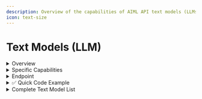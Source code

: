 ```yaml
---
description: Overview of the capabilities of AIML API text models (LLMs).
icon: text-size
---
```


# Text Models (LLM)

<details>

<summary>Overview</summary>

The AI/ML API provides access to text-based models, also known as **Large Language Models** (**LLM**s), and allows you to interact with them through natural language (that's why a third common name for such models is **chat models**). These models can be applied to various tasks, enabling the creation of diverse applications using our API. For example, text models can be used to:

* Create a system that searches your photos using text prompts.
* Act as a psychological supporter.
* Play games with you through natural language.
* Assist you with coding.
* Perform a security assessment (pentests) on servers for vulnerabilities.
* Write documentation for your services.
* Serve as a grammar corrector for multiple languages with deep context understanding.
* And much more.

</details>

<details>

<summary>Specific Capabilities</summary>

There are several capabilities of text models that are worth mentioning separately.

**Completion** allows the model to analyze a given text fragment and predict how it might continue based on the probabilities of the next possible tokens or characters. **Chat Completion** extends this functionality, enabling a simulated dialogue between the user and the model based on predefined roles (e.g., "strict language teacher" and "student"). A detailed description and examples can be found in our [Completion and Chat Completion](../../capabilities/completion-or-chat-models.md) article.

***

An evolution of chat completion includes **Assistants** (preconfigured conversational agents with specific roles) and **Threads** (a mechanism for maintaining conversation history for context). Examples of this functionality can be found in the [Managing Assistants & Threads](../../solutions/openai/assistants/) article.

***

**Function Calling** allows a chat model to invoke external programmatic tools (e.g., a function you have written) while generating a response. A detailed description and examples are available in the [Function Calling](../../capabilities/function-calling.md) article.

</details>

<details>

<summary>Endpoint</summary>

All text and chat models use the same endpoint:&#x20;

<img src="../../.gitbook/assets/POST.png" alt="" data-size="line">  `https://api.aimlapi.com/v1/chat/completions`&#x20;

The parameters may vary (especially for models from different developers), so it’s best to check the API schema on each model’s page for details. Example: [**o4-mini**](openai/o4-mini.md#api-schema).

</details>

<details>

<summary><span data-gb-custom-inline data-tag="emoji" data-code="2705">✅</span>  Quick Code Example</summary>

We will call the [**gpt-4o**](OpenAI/gpt-4o.md) model using the Python programming language and the OpenAI SDK.

{% hint style="info" %}
If you need a more detailed explanation of how to call a model's API in code, check out our [<mark style="color:blue;">QUICKSTART</mark>](broken-reference) section.
{% endhint %}

{% code overflow="wrap" %}
```python
%pip install openai
import os
from openai import OpenAI

client = OpenAI(
    base_url="https://api.aimlapi.com/v1",

    # Insert your AIML API Key in the quotation marks instead of <YOUR_AIMLAPI_KEY>:
    api_key="<YOUR_AIMLAPI_KEY>",  
)

response = client.chat.completions.create(
    model="gpt-4o",
    messages=[
        {
            "role": "system",
            "content": "You are an AI assistant who knows everything.",
        },
        {
            "role": "user",
            "content": "Tell me, why is the sky blue?"
        },
    ],
)

message = response.choices[0].message.content

print(f"Assistant: {message}")
```
{% endcode %}

By running this code example, we received the following response from the chat model:

{% code overflow="wrap" %}
```http
Assistant: The sky appears blue due to a phenomenon called Rayleigh scattering. When sunlight enters Earth's atmosphere, it collides with gas molecules and small particles. Sunlight is made up of different colors, each with different wavelengths. Blue light has a shorter wavelength and is scattered in all directions by the gas molecules in the atmosphere more than other colors with longer wavelengths, such as red or yellow.
As a result, when you look up at the sky during the day, you see this scattered blue light being dispersed in all directions, making the sky appear blue to our eyes. During sunrise and sunset, the sun's light passes through a greater thickness of Earth's atmosphere, scattering the shorter blue wavelengths out of your line of sight and leaving the longer wavelengths, like red and orange, more dominant, which is why the sky often turns those colors at those times.
```
{% endcode %}

</details>

<details>

<summary>Complete Text Model List</summary>

<table><thead><tr><th width="297.4000244140625">Model ID  +  API Reference link</th><th width="134.20001220703125">Developer</th><th width="105.79998779296875">Context</th><th>Model Card</th></tr></thead><tbody><tr><td><a href="OpenAI/gpt-3.5-turbo.md">gpt-3.5-turbo</a></td><td>Open AI</td><td>16,000</td><td><a href="https://aimlapi.com/models/chat-gpt-3-5">Chat GPT 3.5 Turbo</a></td></tr><tr><td><a href="OpenAI/gpt-3.5-turbo.md">gpt-3.5-turbo-0125</a></td><td>Open AI</td><td>16,000</td><td><a href="https://aimlapi.com/models/chat-gpt-3-5-turbo-0125">Chat GPT-3.5 Turbo 0125</a></td></tr><tr><td><a href="OpenAI/gpt-3.5-turbo.md">gpt-3.5-turbo-1106</a></td><td>Open AI</td><td>16,000</td><td><a href="https://aimlapi.com/models/chat-gpt-3-5-turbo-1106">Chat GPT-3.5 Turbo 1106</a></td></tr><tr><td><a href="OpenAI/gpt-4o.md">gpt-4o</a></td><td>Open AI</td><td>128,000</td><td><a href="https://aimlapi.com/models/chat-gpt-4-omni">Chat GPT-4o</a></td></tr><tr><td><a href="OpenAI/gpt-4o.md">gpt-4o-2024-08-06</a></td><td>Open AI</td><td>128,000</td><td><a href="https://aimlapi.com/models/gpt-4o-2024-08-06-api">GPT-4o-2024-08-06</a></td></tr><tr><td><a href="OpenAI/gpt-4o.md">gpt-4o-2024-05-13</a></td><td>Open AI</td><td>128,000</td><td><a href="https://aimlapi.com/models/gpt-4o-2024-05-13-api">GPT-4o-2024-05-13</a></td></tr><tr><td><a href="OpenAI/gpt-4o-mini.md">gpt-4o-mini</a></td><td>Open AI</td><td>128,000</td><td><a href="https://aimlapi.com/models/chat-gpt-4o-mini">Chat GPT 4o mini</a></td></tr><tr><td><a href="OpenAI/gpt-4o-mini.md">gpt-4o-mini-2024-07-18</a></td><td>Open AI</td><td>128,000</td><td>-</td></tr><tr><td><a href="OpenAI/gpt-4o.md">chatgpt-4o-latest</a></td><td>Open AI</td><td>128,000</td><td>-</td></tr><tr><td><a href="openai/gpt-4o-audio-preview.md">gpt-4o-audio-preview</a></td><td>Open AI</td><td>128,000</td><td><a href="https://aimlapi.com/models/gpt-4o-audio-preview-api">GPT-4o Audio Preview</a></td></tr><tr><td><a href="openai/gpt-4o-mini-audio-preview.md">gpt-4o-mini-audio-preview</a></td><td>Open AI</td><td>128,000</td><td><a href="https://aimlapi.com/models/gpt-4o-mini-audio-api">GPT-4o mini Audio</a></td></tr><tr><td><a href="openai/gpt-4o-search-preview.md">gpt-4o-search-preview</a></td><td>Open AI</td><td>128,000</td><td><a href="https://aimlapi.com/models/gpt-4o-search-preview-api">GPT-4o Search Preview</a></td></tr><tr><td><a href="openai/gpt-4o-mini-search-preview.md">gpt-4o-mini-search-preview</a></td><td>Open AI</td><td>128,000</td><td><a href="https://aimlapi.com/models/gpt-4o-mini-search-preview-api">GPT-4o Mini Search Preview</a></td></tr><tr><td><a href="OpenAI/gpt-4-turbo.md">gpt-4-turbo</a></td><td>Open AI</td><td>128,000</td><td><a href="https://aimlapi.com/models/chat-gpt-4-turbo">Chat GPT 4 Turbo</a></td></tr><tr><td><a href="OpenAI/gpt-4-turbo.md">gpt-4-turbo-2024-04-09</a></td><td>Open AI</td><td>128,000</td><td>-</td></tr><tr><td><a href="OpenAI/gpt-4.md">gpt-4</a></td><td>Open AI</td><td>8,000</td><td><a href="https://aimlapi.com/models/chat-gpt-4">Chat GPT 4</a></td></tr><tr><td><a href="OpenAI/gpt-4-preview.md">gpt-4-0125-preview</a></td><td>Open AI</td><td>8,000</td><td>-</td></tr><tr><td><a href="OpenAI/gpt-4-preview.md">gpt-4-1106-preview</a></td><td>Open AI</td><td>8,000</td><td>-</td></tr><tr><td><a href="OpenAI/o1-mini.md">o1-mini</a></td><td>Open AI</td><td>128,000</td><td><a href="https://aimlapi.com/models/openai-o1-mini-api">OpenAI o1-mini</a></td></tr><tr><td><a href="OpenAI/o1-mini.md">o1-mini-2024-09-12</a></td><td>Open AI</td><td>128,000</td><td>-</td></tr><tr><td><a href="OpenAI/o1.md">o1</a></td><td>Open AI</td><td>200,000</td><td><a href="https://aimlapi.com/models/openai-o1-api">OpenAI o1</a></td></tr><tr><td><a href="openai/o3.md">openai/o3-2025-04-16</a></td><td>Open AI</td><td>200,000</td><td><a href="https://aimlapi.com/models/o3">o3</a></td></tr><tr><td><a href="OpenAI/o3-mini.md">o3-mini</a></td><td>Open AI</td><td>200,000</td><td><a href="https://aimlapi.com/models/openai-o3-mini-api">OpenAI o3 mini</a></td></tr><tr><td><a href="openai/o3-pro.md">openai/o3-pro</a></td><td>Open AI</td><td>200,000</td><td><a href="https://aimlapi.com/models/o3-pro">o3-pro</a></td></tr><tr><td><a href="openai/gpt-4.1.md">openai/gpt-4.1-2025-04-14</a></td><td>Open AI</td><td>1,000,000</td><td><a href="https://aimlapi.com/models/gpt-4-1">GPT-4.1</a></td></tr><tr><td><a href="openai/gpt-4.1-mini.md">openai/gpt-4.1-mini-2025-04-14</a></td><td>Open AI</td><td>1,000,000</td><td><a href="https://aimlapi.com/models/gpt-4-1-mini-api">GPT-4.1 Mini</a></td></tr><tr><td><a href="openai/gpt-4.1-nano.md">openai/gpt-4.1-nano-2025-04-14</a></td><td>Open AI</td><td>1,000,000</td><td><a href="https://aimlapi.com/models/gpt-4-1-nano-api">GPT-4.1 Nano</a></td></tr><tr><td><a href="openai/o4-mini.md">openai/o4-mini-2025-04-16</a></td><td>Open AI</td><td>200,000</td><td><a href="https://aimlapi.com/models/gpt-o4-mini-2025-04-16">GPT-o4-mini-2025-04-16</a></td></tr><tr><td><a href="openai/gpt-oss-20b.md">openai/gpt-oss-20b</a></td><td>Open AI</td><td>128,000</td><td><a href="https://aimlapi.com/models/gpt-oss-20b">GPT OSS 20B</a></td></tr><tr><td><a href="openai/gpt-oss-120b.md">openai/gpt-oss-120b</a></td><td>Open AI</td><td>128,000</td><td><a href="https://aimlapi.com/models/gpt-oss-120b">GPT OSS 120B</a></td></tr><tr><td><a href="openai/gpt-5.md">openai/gpt-5-2025-08-07</a></td><td>Open AI</td><td>400,000</td><td><a href="https://aimlapi.com/models/gpt-5">GPT-5</a></td></tr><tr><td><a href="openai/gpt-5-mini.md">openai/gpt-5-mini-2025-08-07</a></td><td>Open AI</td><td>400,000</td><td><a href="https://aimlapi.com/models/gpt-5-mini">GPT-5 Mini</a></td></tr><tr><td><a href="openai/gpt-5-nano.md">openai/gpt-5-nano-2025-08-07</a></td><td>Open AI</td><td>400,000</td><td><a href="https://aimlapi.com/models/gpt-5-nano">GPT-5 Nano</a></td></tr><tr><td><a href="openai/gpt-5-chat.md">openai/gpt-5-chat-latest</a></td><td>Open AI</td><td>400,000</td><td><a href="https://aimlapi.com/models/gpt-5-chat">GPT-5 Chat</a></td></tr><tr><td><a href="DeepSeek/deepseek-chat.md">deepseek-chat or<br>deepseek/deepseek-chat or<br>deepseek/deepseek-chat-v3-0324</a></td><td>DeepSeek</td><td>128,000</td><td><a href="https://aimlapi.com/models/deepseek-v3">DeepSeek V3</a></td></tr><tr><td><a href="DeepSeek/deepseek-r1.md">deepseek/deepseek-r1 or<br>deepseek-reasoner</a></td><td>DeepSeek</td><td>128,000</td><td><a href="https://aimlapi.com/models/deepseek-r1-api">DeepSeek R1</a></td></tr><tr><td><a href="deepseek/deepseek-prover-v2.md">deepseek/deepseek-prover-v2</a></td><td>DeepSeek</td><td>164,000</td><td><a href="https://aimlapi.com/models/deepseek-prover-v2-api">DeepSeek Prover V2</a></td></tr><tr><td><a href="deepseek/deepseek-chat-v3.1.md">deepseek/deepseek-chat-v3.1</a></td><td>DeepSeek</td><td>128,000</td><td><em>Coming Soon</em></td></tr><tr><td><a href="deepseek/deepseek-reasoner-v3.1.md">deepseek/deepseek-reasoner-v3.1</a></td><td>DeepSeek</td><td>128,000</td><td><em>Coming Soon</em></td></tr><tr><td><a href="Alibaba-Cloud/Qwen2-72B-Instruct.md">Qwen/Qwen2-72B-Instruct</a></td><td>Alibaba Cloud</td><td>32,000</td><td><a href="https://aimlapi.com/models/qwen-2-instruct-72b">Qwen 2 Instruct (72B)</a></td></tr><tr><td><a href="Mistral-AI/Mixtral-8x7B-Instruct-v0.1.md">mistralai/Mixtral-8x7B-Instruct-v0.1</a></td><td>Mistral AI</td><td>64,000</td><td><a href="https://aimlapi.com/models/mixtral-8x7b-instruct-v01">Mixtral-8x7B Instruct v0.1</a></td></tr><tr><td><a href="Meta/Llama-3.3-70B-Instruct-Turbo.md">meta-llama/Llama-3.3-70B-Instruct-Turbo</a></td><td>Meta</td><td>128,000</td><td><a href="https://aimlapi.com/models/meta-llama-3-3-70b-instruct-turbo-api">Meta Llama 3.3 70B Instruct Turbo</a></td></tr><tr><td><a href="Meta/Llama-3.2-3B-Instruct-Turbo.md">meta-llama/Llama-3.2-3B-Instruct-Turbo</a></td><td>Meta</td><td>131,000</td><td><a href="https://aimlapi.com/models/llama-3-2-3b-instruct-turbo">Llama 3.2 3B Instruct Turbo</a></td></tr><tr><td><a href="Alibaba-Cloud/Qwen2.5-7B-Instruct-Turbo.md">Qwen/Qwen2.5-7B-Instruct-Turbo</a></td><td>Alibaba Cloud</td><td>32,000</td><td><a href="https://aimlapi.com/models/qwen-2-5-7b-instruct-api">Qwen 2.5 7B Instruct Turbo</a></td></tr><tr><td><a href="Alibaba-Cloud/Qwen2.5-Coder-32B-Instruct.md">Qwen/Qwen2.5-Coder-32B-Instruct</a></td><td>Alibaba Cloud</td><td>131,000</td><td>-</td></tr><tr><td><a href="Meta/Meta-Llama-3-8B-Instruct-Lite.md">meta-llama/Meta-Llama-3-8B-Instruct-Lite</a></td><td>Meta</td><td>9,000</td><td><a href="https://aimlapi.com/models/llama-3-8b-instruct-lite-api">Llama 3 8B Instruct Lite</a></td></tr><tr><td><a href="Meta/Llama-3-chat-hf.md">meta-llama/Llama-3-70b-chat-hf</a></td><td>Meta</td><td>8,000</td><td><a href="https://aimlapi.com/models/meta-llama-3-70b-instruct">Llama 3 70B Instruct Reference</a></td></tr><tr><td><a href="Meta/Meta-Llama-3.1-405B-Instruct-Turbo.md">meta-llama/Meta-Llama-3.1-405B-Instruct-Turbo</a></td><td>Meta</td><td>4,000</td><td><a href="https://aimlapi.com/models/llama-3-1-405b-api">Llama 3.1 (405B) Instruct Turbo</a></td></tr><tr><td><a href="Meta/Meta-Llama-3.1-8B-Instruct-Turbo.md">meta-llama/Meta-Llama-3.1-8B-Instruct-Turbo</a></td><td>Meta</td><td>128,000</td><td><a href="https://aimlapi.com/models/llama-3-1-8b-api">Llama 3.1 8B Instruct Turbo</a></td></tr><tr><td><a href="Meta/Meta-Llama-3.1-70B-Instruct-Turbo.md">meta-llama/Meta-Llama-3.1-70B-Instruct-Turbo</a></td><td>Meta</td><td>128,000</td><td><a href="https://aimlapi.com/models/llama-3-1-70b-instruct-turbo-api">Llama 3.1 70B Instruct Turbo</a></td></tr><tr><td><a href="meta/llama-4-maverick.md">meta-llama/llama-4-scout</a></td><td>Meta</td><td>256,000</td><td><a href="https://aimlapi.com/models/llama-4-scout-api">Llama 4 Scout</a></td></tr><tr><td><a href="meta/llama-4-maverick.md">meta-llama/llama-4-maverick</a></td><td>Meta</td><td>256,000</td><td><a href="https://aimlapi.com/models/llama-4-maverick-api">Llama 4 Maverick</a></td></tr><tr><td><a href="Mistral-AI/Mistral-7B-Instruct.md">mistralai/Mistral-7B-Instruct-v0.2</a></td><td>Mistral AI</td><td>32,000</td><td><a href="https://aimlapi.com/models/mistral-7b-instruct-v02">Mistral (7B) Instruct v0.2</a></td></tr><tr><td><a href="Mistral-AI/Mistral-7B-Instruct.md">mistralai/Mistral-7B-Instruct-v0.1</a></td><td>Mistral AI</td><td>8,000</td><td><a href="https://aimlapi.com/models/mistral-7b-instruct">Mistral (7B) Instruct v0.1</a></td></tr><tr><td><a href="Mistral-AI/Mistral-7B-Instruct.md">mistralai/Mistral-7B-Instruct-v0.3</a></td><td>Mistral AI</td><td>32,000</td><td><a href="https://aimlapi.com/models/mistral-7b-instruct-v0-3">Mistral (7B) Instruct v0.3</a></td></tr><tr><td><a href="Anthropic/claude-3-opus.md">claude-3-opus-20240229</a></td><td>Anthropic</td><td>200,000</td><td><a href="https://aimlapi.com/models/claude-3-opus">Claude 3 Opus</a></td></tr><tr><td><a href="Anthropic/claude-3-haiku.md">claude-3-haiku-20240307</a></td><td>Anthropic</td><td>200,000</td><td>-</td></tr><tr><td><a href="Anthropic/claude-3.5-sonnet.md">claude-3-5-sonnet-20240620</a></td><td>Anthropic</td><td>200,000</td><td>-</td></tr><tr><td><a href="Anthropic/claude-3.5-sonnet.md">claude-3-5-sonnet-20241022</a></td><td>Anthropic</td><td>200,000</td><td><a href="https://aimlapi.com/models/claude-3-5-sonnet">Claude 3.5 Sonnet 20241022</a></td></tr><tr><td><a href="anthropic/claude-3.5-haiku.md">claude-3-5-haiku-20241022</a></td><td>Anthropic</td><td>200,000</td><td>-</td></tr><tr><td><a href="anthropic/claude-3.7-sonnet.md">claude-3-7-sonnet-20250219</a></td><td>Anthropic</td><td>200,000</td><td><a href="https://aimlapi.com/models/claude-3-7-sonnet-api">Claude 3.7 Sonnet</a></td></tr><tr><td><a href="anthropic/claude-4-opus.md">anthropic/claude-opus-4</a></td><td>Anthropic</td><td>200,000</td><td><a href="https://aimlapi.com/models/claude-4-opus">Claude 4 Opus</a></td></tr><tr><td><a href="anthropic/claude-4-sonnet.md">anthropic/claude-sonnet-4</a></td><td>Anthropic</td><td>200,000</td><td><a href="https://aimlapi.com/models/claude-4-sonnet">Claude 4 Sonnet</a></td></tr><tr><td><a href="anthropic/claude-opus-4.1.md">anthropic/claude-opus-4.1<br>claude-opus-4-1<br>claude-opus-4-1-20250805</a></td><td>Anthropic</td><td>200,000</td><td><a href="https://aimlapi.com/models/claude-opus-4-1">Claude Opus 4.1</a></td></tr><tr><td><a href="Google/gemini-2.0-flash-exp.md">gemini-2.0-flash-exp</a></td><td>Google</td><td>1,000,000</td><td><a href="https://aimlapi.com/models/gemini-2-0-flash-experimental">Gemini 2.0 Flash Experimental</a></td></tr><tr><td><a href="google/gemini-2.0-flash.md">gemini-2.0-flash</a></td><td>Google</td><td>1,000,000</td><td><a href="https://aimlapi.com/models/gemini-2-0-flash-api">Gemini 2.0 Flash</a></td></tr><tr><td><a href="google/gemini-2.5-flash-lite-preview.md">google/gemini-2.5-flash-lite-preview</a></td><td>Google</td><td>1,000,000</td><td>–</td></tr><tr><td><a href="google/gemini-2.5-flash.md">google/gemini-2.5-flash</a></td><td>Google</td><td>1,000,000</td><td><a href="https://aimlapi.com/models/gemini-2-5-flash-api">Gemini 2.5 Flash</a></td></tr><tr><td><a href="google/gemini-2.5-pro.md">google/gemini-2.5-pro</a></td><td>Google</td><td>1,000,000</td><td><a href="https://aimlapi.com/models/gemini-pro-2-5-api">Gemini 2.5 Pro</a></td></tr><tr><td><a href="google/gemma-3.md">google/gemma-3-4b-it</a></td><td>Google</td><td>128,000</td><td><a href="https://aimlapi.com/models/gemma-3-4b-api">Gemma 3 (4B)</a></td></tr><tr><td><a href="google/gemma-3.md">google/gemma-3-12b-it</a></td><td>Google</td><td>128,000</td><td><a href="https://aimlapi.com/models/gemma-3-12b-api">Gemma 3 (12B)</a></td></tr><tr><td><a href="google/gemma-3.md">google/gemma-3-27b-it</a></td><td>Google</td><td>128,000</td><td><a href="https://aimlapi.com/models/gemma-3-27b-api">Gemma 3 (27B)</a></td></tr><tr><td><a href="google/gemma-3n-4b.md">google/gemma-3n-e4b-it</a></td><td>Google</td><td>8,192</td><td><a href="https://aimlapi.com/models/gemma-3n-4b">Gemma 3n 4B</a></td></tr><tr><td><a href="Alibaba-Cloud/qwen-max.md">qwen-max</a></td><td>Alibaba Cloud</td><td>32,000</td><td><a href="https://aimlapi.com/models/qwen-max-api">Qwen Max</a></td></tr><tr><td><a href="Alibaba-Cloud/qwen-plus.md">qwen-plus</a></td><td>Alibaba Cloud</td><td>131,000</td><td><a href="https://aimlapi.com/models/qwen-plus-api">Qwen Plus</a></td></tr><tr><td><a href="Alibaba-Cloud/qwen-turbo.md">qwen-turbo</a></td><td>Alibaba Cloud</td><td>1,000,000</td><td><a href="https://aimlapi.com/models/qwen-turbo-api">Qwen Turbo</a></td></tr><tr><td><a href="Alibaba-Cloud/qwen-max.md">qwen-max-2025-01-25</a></td><td>Alibaba Cloud</td><td>32,000</td><td><a href="https://aimlapi.com/models/qwen-max-2025-01-25-api">Qwen Max 2025-01-25</a></td></tr><tr><td><a href="Alibaba-Cloud/Qwen2.5-72B-Instruct-Turbo.md">Qwen/Qwen2.5-72B-Instruct-Turbo</a></td><td>Alibaba Cloud</td><td>32,000</td><td><a href="https://aimlapi.com/models/qwen-2-5-72b-instruct-turbo">Qwen 2.5 72B Instruct Turbo</a></td></tr><tr><td><a href="alibaba-cloud/qwen-qwq-32b.md">Qwen/QwQ-32B</a></td><td>Alibaba Cloud</td><td>131,000</td><td><a href="https://aimlapi.com/models/qwq-32b-api">QwQ-32B</a></td></tr><tr><td><a href="alibaba-cloud/qwen3-235b-a22b.md">Qwen/Qwen3-235B-A22B-fp8-tput</a></td><td>Alibaba Cloud</td><td>32,000</td><td><a href="https://aimlapi.com/models/qwen-3-235b-a22b-api">Qwen 3 235B A22B</a></td></tr><tr><td><a href="alibaba-cloud/qwen3-32b.md">alibaba/qwen3-32b</a></td><td>Alibaba Cloud</td><td>131,000</td><td><a href="https://aimlapi.com/models/qwen3-32b">Qwen3-32B</a></td></tr><tr><td><a href="alibaba-cloud/qwen3-coder-480b-a35b-instruct.md">alibaba/qwen3-coder-480b-a35b-instruct</a></td><td>Alibaba Cloud</td><td>262,000</td><td><a href="https://aimlapi.com/models/qwen3-coder-480b-a35b-instruct">Qwen3 Coder</a></td></tr><tr><td><a href="alibaba-cloud/qwen3-235b-a22b-thinking-2507.md">alibaba/qwen3-235b-a22b-thinking-2507</a></td><td>Alibaba Cloud</td><td>262,000</td><td><a href="https://aimlapi.com/models/qwen3-235b-a22b">Qwen3 235B A22B Thinking</a></td></tr><tr><td><a href="alibaba-cloud/qwen3-next-80b-a3b-instruct.md">alibaba/qwen3-next-80b-a3b-instruct</a></td><td>Alibaba Cloud</td><td>262,000</td><td><a href="https://aimlapi.com/models/qwen3-next-80b-a3b-instruct">Qwen3-Next-80B-A3B Instruct</a></td></tr><tr><td><a href="alibaba-cloud/qwen3-next-80b-a3b-thinking.md">alibaba/qwen3-next-80b-a3b-thinking</a></td><td>Alibaba Cloud</td><td>262,000</td><td><a href="https://aimlapi.com/models/qwen3-next-80b-a3b-thinking">Qwen3-Next-80B-A3B Thinking</a></td></tr><tr><td><a href="alibaba-cloud/qwen3-max-preview.md">alibaba/qwen3-max-preview</a></td><td>Alibaba Cloud</td><td>258,000</td><td><em>Coming Soon</em></td></tr><tr><td><a href="alibaba-cloud/qwen3-max-instruct.md">alibaba/qwen3-max-instruct</a></td><td>Alibaba Cloud</td><td>262,000</td><td><em>Coming Soon</em></td></tr><tr><td><a href="Mistral-AI/mistral-tiny.md">mistralai/mistral-tiny</a></td><td>Mistral AI</td><td>32,000</td><td><a href="https://aimlapi.com/models/mistral-tiny-api">Mistral Tiny</a></td></tr><tr><td><a href="xai/grok-3-beta.md">x-ai/grok-3-beta</a></td><td>xAI</td><td>131,000</td><td><a href="https://aimlapi.com/models/grok-3-beta-api">Grok 3 Beta</a></td></tr><tr><td><a href="xai/grok-3-mini-beta.md">x-ai/grok-3-mini-beta</a></td><td>xAI</td><td>131,000</td><td><a href="https://aimlapi.com/models/grok-3-beta-mini-api">Grok 3 Beta Mini</a></td></tr><tr><td><a href="xai/grok-4.md">x-ai/grok-4-07-09</a></td><td>xAI</td><td>256,000</td><td><a href="https://aimlapi.com/models/grok-4">Grok 4</a></td></tr><tr><td><a href="xai/grok-code-fast-1.md">x-ai/grok-code-fast-1</a></td><td>xAI</td><td>256,000</td><td><a href="https://aimlapi.com/models/grok-code-fast-1">Grok Code Fast 1</a></td></tr><tr><td><a href="xai/grok-4-fast-non-reasoning.md">x-ai/grok-4-fast-non-reasoning</a></td><td>xAI</td><td>2,000,000</td><td><a href="https://aimlapi.com/models/grok-4-fast">Grok 4 Fast</a></td></tr><tr><td><a href="xai/grok-4-fast-reasoning.md">x-ai/grok-4-fast-reasoning</a></td><td>xAI</td><td>2,000,000</td><td><a href="https://aimlapi.com/models/grok-4-fast-reasoning">Grok 4 Fast Reasoning</a></td></tr><tr><td><a href="Mistral-AI/mistral-nemo.md">mistralai/mistral-nemo</a></td><td>Mistral AI</td><td>128,000</td><td><a href="https://aimlapi.com/models/mistral-nemo-api">Mistral Nemo</a></td></tr><tr><td><a href="Anthracite/magnum-v4.md">anthracite-org/magnum-v4-72b</a></td><td>Anthracite</td><td>32,000</td><td><a href="https://aimlapi.com/models/magnum-v4-72b-api">Magnum v4 72B</a></td></tr><tr><td><a href="NVIDIA/llama-3.1-nemotron-70b.md">nvidia/llama-3.1-nemotron-70b-instruct</a></td><td>Nvidia</td><td>128,000</td><td><a href="https://aimlapi.com/models/llama-3-1-nemotron-70b-instruct-api">Llama 3.1 Nemotron 70B Instruct</a></td></tr><tr><td><a href="cohere/command-a.md">cohere/command-a</a></td><td>Cohere</td><td>256,000</td><td><a href="https://aimlapi.com/models/command-a">Command A</a></td></tr><tr><td><a href="Mistral-AI/codestral-2501.md">mistralai/codestral-2501</a></td><td>Mistral AI</td><td>256,000</td><td><a href="https://aimlapi.com/models/mistral-codestral-2501-api">Mistral Codestral-2501</a></td></tr><tr><td><a href="MiniMax/text-01.md">MiniMax-Text-01</a></td><td>MiniMax</td><td>1,000,000</td><td><a href="https://aimlapi.com/models/minimax-text-01-api">MiniMax-Text-01</a></td></tr><tr><td><a href="minimax/m1.md">minimax/m1</a></td><td>MiniMax</td><td>1,000,000</td><td><a href="https://aimlapi.com/models/minimax-m1">MiniMax M1</a></td></tr><tr><td><a href="moonshot/kimi-k2-preview.md">moonshot/kimi-k2-preview</a></td><td>Moonshot</td><td>131,000</td><td><a href="https://aimlapi.com/models/kimi-k2">Kimi-K2</a></td></tr><tr><td><a href="nousresearch/hermes-4-405b.md">nousresearch/hermes-4-405b</a></td><td>NousResearch</td><td>131,000</td><td><em>Coming Soon</em></td></tr><tr><td><a href="perplexity/sonar.md">perplexity/sonar</a></td><td>Perplexity</td><td>128,000</td><td><a href="https://aimlapi.com/models/perplexity-sonar">Sonar</a></td></tr><tr><td><a href="perplexity/sonar-pro.md">perplexity/sonar-pro</a></td><td>Perplexity</td><td>200,000</td><td><a href="https://aimlapi.com/models/perplexity-sonar-pro">Sonar Pro</a></td></tr><tr><td><a href="zhipu/glm-4.5-air.md">zhipu/glm-4.5-air</a></td><td>Zhipu</td><td>128,000</td><td><a href="https://aimlapi.com/models/glm-4-5-air">GLM-4.5 Air</a></td></tr><tr><td><a href="zhipu/glm-4.5.md">zhipu/glm-4.5</a></td><td>Zhipu</td><td>128,000</td><td><a href="https://aimlapi.com/models/glm-4-5">GLM-4.5</a></td></tr></tbody></table>

</details>
